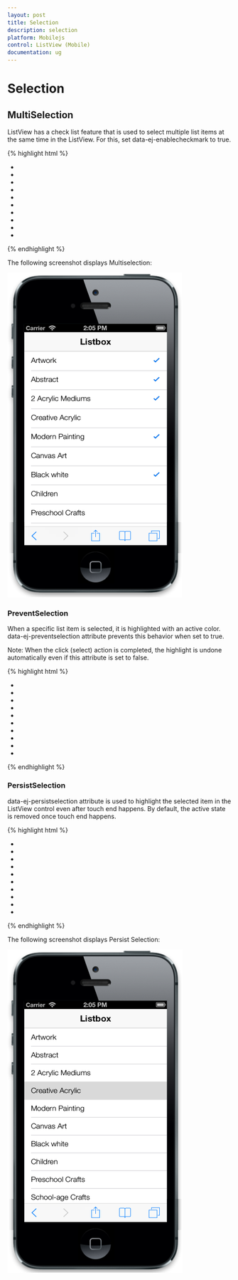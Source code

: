 ```yaml
---
layout: post
title: Selection
description: selection
platform: Mobilejs
control: ListView (Mobile)
documentation: ug
---
```


# Selection

## MultiSelection

ListView has a check list feature that is used to select multiple list items at the same time in the ListView. For this, set data-ej-enablecheckmark to true.

{% highlight html %}



<div id="lb" data-role="ejmListView" data-ej-showheader="true" data-ej-headertitle="ListView" data-ej-enablecheckmark="true">

<ul>

<li data-ej-text="Artwork"></li>

<li data-ej-text="Abstract"></li>

<li data-ej-text="2 Acrylic Mediums"></li>

<li data-ej-text="Creative Acrylic"></li>

<li data-ej-text="Modern Painting"></li>

<li data-ej-text="Canvas Art"></li>

<li data-ej-text="Black white"></li>

<li data-ej-text="Children"></li>

<li data-ej-text="Preschool Crafts"></li>

<li data-ej-text="School-age Crafts"></li>

</ul>

</div>



{% endhighlight %}



The following screenshot displays Multiselection:

![C:/Users/vincentxavier/Desktop/Work/Documentation/Complete Doc/ListBox/images/ios7_5.png](Selection_images/Selection_img1.png)



### PreventSelection

When a specific list item is selected, it is highlighted with an active color. data-ej-preventselection attribute prevents this behavior when set to true. 

Note: When the click (select) action is completed, the highlight is undone automatically even if this attribute is set to false.

{% highlight html %}



<div id="lb" data-role="ejmListView" data-ej-preventselection="true">

<ul>

<li data-ej-text="Artwork"></li>

<li data-ej-text="Abstract"></li>

<li data-ej-text="2 Acrylic Mediums"></li>

<li data-ej-text="Creative Acrylic"></li>

<li data-ej-text="Modern Painting"></li>

<li data-ej-text="Canvas Art"></li>

<li data-ej-text="Black white"></li>

<li data-ej-text="Children"></li>

<li data-ej-text="Preschool Crafts"></li>

<li data-ej-text="School-age Crafts"></li>

</ul>

</div>



{% endhighlight %}

### PersistSelection

data-ej-persistselection attribute is used to highlight the selected item in the ListView control even after touch end happens. By default, the active state is removed once touch end happens.

{% highlight html %}



<div id="lb" data-role="ejmListView" data-ej-showheader="true" data-ej-headertitle="ListView" data-ej-persistselection="true">

<ul>

<li data-ej-text="Artwork"></li>

<li data-ej-text="Abstract"></li>

<li data-ej-text="2 Acrylic Mediums"></li>

<li data-ej-text="Creative Acrylic"></li>

<li data-ej-text="Modern Painting"></li>

<li data-ej-text="Canvas Art"></li>

<li data-ej-text="Black white"></li>

<li data-ej-text="Children"></li>

<li data-ej-text="Preschool Crafts"></li>

<li data-ej-text="School-age Crafts"></li>

</ul>

</div>



{% endhighlight %}



The following screenshot displays Persist Selection:

![C:/Users/vincentxavier/Desktop/Work/Documentation/Complete Doc/ListBox/images/ios7_6.png](Selection_images/Selection_img2.png)



